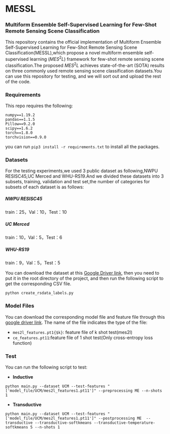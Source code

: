 # MESSL
### Multiform Ensemble Self-Supervised Learning for Few-Shot Remote Sensing Scene Classification

This repository contains the official implementation of Multiform Ensemble Self-Supervised Learning for Few-Shot Remote Sensing Scene Classification(MESSL),which propose a novel multiform ensemble self-supervised
learning ($MES^2L$) framework for few-shot remote sensing scene
classification.The proposed $MES^2L$
achieves state-of-the-art (SOTA) results on three commonly
used remote sensing scene classification datasets.You can use this repository for testing, and we will sort out and upload the rest of the code.

### Requirements

This repo requires the following:

```
numpy==1.19.2
pandas==1.1.5
Pillow==9.2.0
scipy==1.6.2
torch==1.8.0
torchvision==0.9.0
```

you can run `pip3 install -r requirements.txt` to install all the packages. 

### Datasets

For the testing experiments,we used 3 public dataset as following,NWPU RESISC45,UC Merced and WHU-RS19.And we divided these datasets into 3 subsets, training, validation and test set,the number of categories for subsets of each dataset is as follows:

##### NWPU RESISC45

train：25，Val：10，Test：10

##### UC Merced

train：10，Val：5，Test：6

##### WHU-RS19

train：9，Val：5，Test：5

You can download the dataset at this [Google Driver link](https://drive.google.com/drive/folders/1bXaFhQzsNPr-qJ5EkZH-C2eh1RZsIlDm?usp=sharing), then you need to put it in the root directory of the project, and then run the following script to get the corresponding CSV file.

```shell
python create_rsdata_labels.py
```

### Model Files

You can download the corresponding model file and feature file through this [google driver link](https://drive.google.com/drive/folders/10OT6xx66c0V-mj2DJh3RxDWij35aQCL_?usp=sharing). The name of the file indicates the type of the file:

- `mes2l_features.pt1{$k}`: feature file of k shot test(mes2l)
- `ce_features.pt11`:feature file of 1 shot test(Only cross-entropy loss function)

### Test

You can run the following script to test:

- **Inductive**

```shell
python main.py --dataset UCM --test-features "['model_file/UCM/mes2l_features1.pt11']" --preprocessing ME --n-shots 1
```

- **Transductive**

```shell
python main.py --dataset UCM --test-features "['model_file/UCM/mes2l_features1.pt11']" --postprocessing ME  --transductive --transductive-softkmeans --transductive-temperature-softkmeans 5 --n-shots 1
```


